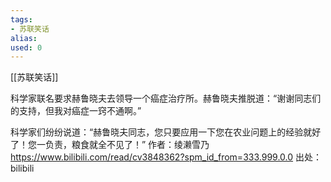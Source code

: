 ```yaml
---
tags: 
- 苏联笑话 
alias:
used: 0
---
```

[[苏联笑话]]

科学家联名要求赫鲁晓夫去领导一个癌症治疗所。赫鲁晓夫推脱道：“谢谢同志们的支持，但我对癌症一窍不通啊。”

科学家们纷纷说道：“赫鲁晓夫同志，您只要应用一下您在农业问题上的经验就好了！您一负责，粮食就全不见了！” 作者：绫濑雪乃 https://www.bilibili.com/read/cv3848362?spm_id_from=333.999.0.0 出处：bilibili

